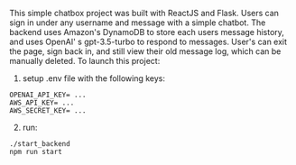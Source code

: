 This simple chatbox project was built with ReactJS and Flask. Users can sign in under any username and message with a simple chatbot. The backend uses Amazon's DynamoDB to store each users message history, and uses OpenAI'
s gpt-3.5-turbo to respond to messages. User's can exit the page, sign back in, and still view their old message log, which can be manually deleted. To launch this project:

1) setup .env file with the following keys:
```
OPENAI_API_KEY= ...
AWS_API_KEY= ...
AWS_SECRET_KEY= ...
```
2) run: 
```
./start_backend
npm run start
```
